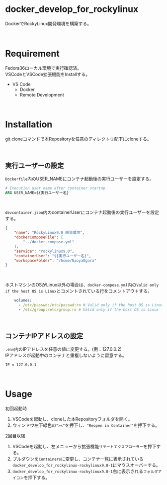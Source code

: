 # docker_develop_for_rockylinux
DockerでRockyLinux開発環境を構築する。

<br>

# Requirement
Fedora36ローカル環境で実行確認済。
<br>
VSCodeとVSCode拡張機能をInstallする。
- VS Code
    - Docker
    - Remote Development

<br>

# Installation
git cloneコマンドで本Repositoryを任意のディレクトリ配下にcloneする。

<br>

## 実行ユーザーの設定
`Dockerfile`内のUSER_NAMEにコンテナ起動後の実行ユーザーを設定する。

```Dockerfile
# Execution user name after container startup
ARG USER_NAME=${実行ユーザー名}
```

<br>

`devcontainer.json`内のcontainerUserにコンテナ起動後の実行ユーザーを設定する。

```json
{
	"name": "RockyLinux9.0 開発環境",
	"dockerComposeFile": [
		"../docker-compose.yml"
	],
	"service": "rockylinux9.0",
	"containerUser": "${実行ユーザー名}",
	"workspaceFolder": "/home/NaoyaOgura"
}
```

<br>

ホストマシンのOSがLinux以外の場合は、`docker-compose.yml`内の`Valid only if the host OS is Linux`とコメントされている行をコメントアウトする。

```yml
    volumes:
      - /etc/passwd:/etc/passwd:ro # Valid only if the host OS is Linux
      - /etc/group:/etc/group:ro # Valid only if the host OS is Linux
```

<br>

## コンテナIPアドレスの設定
`.env`内のIPアドレスを任意の値に変更する。(例：127.0.0.2)
<br>
IPアドレスが起動中のコンテナと重複しないように留意する。

```
IP = 127.0.0.1
```

<br>

# Usage
初回起動時
1. VSCodeを起動し、cloneした本Repositoryフォルダを開く。
2. ウィンドウ左下緑色の`"><"`を押下し、`"Reopen in Container"`を押下する。

2回目以降
1. VSCodeを起動し、左メニューから拡張機能`リモートエクスプローラー`を押下する。
2. プルダウンを`Containers`に変更し、コンテナ一覧に表示されている`docker_develop_for_rockylinux-rockylinux9.0-1`にマウスオーバーする。
3. `docker_develop_for_rockylinux-rockylinux9.0-1`右に表示される`フォルダアイコン`を押下する。